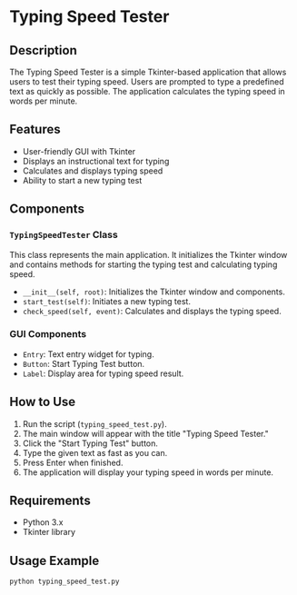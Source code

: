 # Typing Speed Tester

## Description

The Typing Speed Tester is a simple Tkinter-based application that allows users to test their typing speed. Users are prompted to type a predefined text as quickly as possible. The application calculates the typing speed in words per minute.

## Features

- User-friendly GUI with Tkinter
- Displays an instructional text for typing
- Calculates and displays typing speed
- Ability to start a new typing test

## Components

### `TypingSpeedTester` Class

This class represents the main application. It initializes the Tkinter window and contains methods for starting the typing test and calculating typing speed.

- `__init__(self, root)`: Initializes the Tkinter window and components.
- `start_test(self)`: Initiates a new typing test.
- `check_speed(self, event)`: Calculates and displays the typing speed.

### GUI Components

- `Entry`: Text entry widget for typing.
- `Button`: Start Typing Test button.
- `Label`: Display area for typing speed result.

## How to Use

1. Run the script (`typing_speed_test.py`).
2. The main window will appear with the title "Typing Speed Tester."
3. Click the "Start Typing Test" button.
4. Type the given text as fast as you can.
5. Press Enter when finished.
6. The application will display your typing speed in words per minute.

## Requirements

- Python 3.x
- Tkinter library

## Usage Example

```bash
python typing_speed_test.py
```
